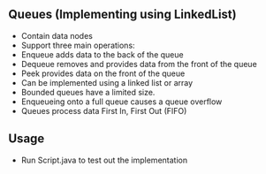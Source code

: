 ## Queues (Implementing using LinkedList)

-   Contain data nodes
-   Support three main operations:
-   Enqueue adds data to the back of the queue
-   Dequeue removes and provides data from the front of the queue
-   Peek provides data on the front of the queue
-   Can be implemented using a linked list or array
-   Bounded queues have a limited size.
-   Enqueueing onto a full queue causes a queue overflow
-   Queues process data First In, First Out (FIFO)

## Usage

-   Run Script.java to test out the implementation

